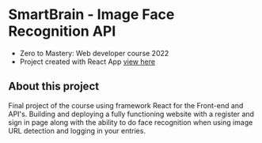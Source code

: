 # SmartBrain - Image Face Recognition API
- Zero to Mastery: Web developer course 2022
- Project created with React App [view here](https://smart-t-brain.herokuapp.com/)

## About this project
Final project of the course using framework React for the Front-end and API's. Building and deploying a fully functioning website with a register and sign in page along with the ability to do face recognition when using image URL detection and logging in your entries. 
